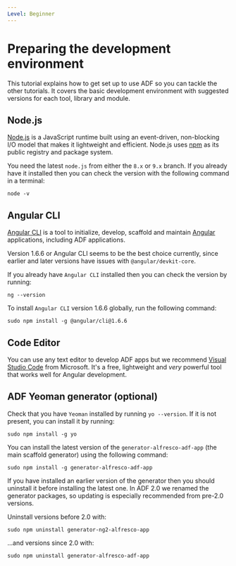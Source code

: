 ```yaml
---
Level: Beginner
---
```


# Preparing the development environment

This tutorial explains how to get set up to use ADF so you can tackle the other tutorials. It covers the basic development environment with suggested versions for each tool, library and module.

## Node.js

[Node.js](https://nodejs.org) is a JavaScript runtime built using an event-driven, non-blocking I/O model
that makes it lightweight and efficient. Node.js uses [npm](https://www.npmjs.com/) as its public registry 
and package system.

You need the latest `node.js` from either the `8.x` or `9.x` branch.
If you already have it installed then you can check the version with the following command in a terminal: 

	node -v

## Angular CLI

[Angular CLI](https://cli.angular.io/) is a tool to initialize, develop, scaffold and maintain [Angular](https://angular.io/) applications, including ADF applications.

Version 1.6.6 or Angular CLI seems to be the best choice currently, since earlier and later versions have
issues with `@angular/devkit-core`.

If you already have `Angular CLI` installed then you can check the version by running:

	ng --version

To install `Angular CLI` version 1.6.6 globally, run the following command:

	sudo npm install -g @angular/cli@1.6.6

## Code Editor

You can use any text editor to develop ADF apps but we recommend
[Visual Studio Code](http://code.visualstudio.com) from Microsoft. It's a free, lightweight and *very*
powerful tool that works well for Angular development.

## ADF Yeoman generator (optional)

Check that you have `Yeoman` installed by running `yo --version`. If it is not present, you can install
it by running:

	sudo npm install -g yo

You can install the latest version of the `generator-alfresco-adf-app` (the main scaffold generator)
using the following command:

	sudo npm install -g generator-alfresco-adf-app

If you have installed an earlier version of the generator then you should uninstall it before installing
the latest one. In ADF 2.0 we renamed the generator packages, so updating is especially recommended from
pre-2.0 versions.

Uninstall versions before 2.0 with:

	sudo npm uninstall generator-ng2-alfresco-app

...and versions since 2.0 with:

	sudo npm uninstall generator-alfresco-adf-app
